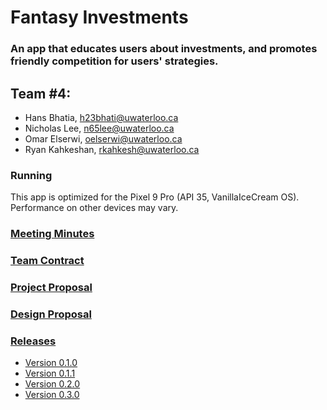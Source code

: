 # Fantasy Investments

### An app that educates users about investments, and promotes friendly competition for users' strategies.


## Team \#4:
* Hans Bhatia, h23bhati@uwaterloo.ca
* Nicholas Lee, n65lee@uwaterloo.ca
* Omar Elserwi, oelserwi@uwaterloo.ca
* Ryan Kahkeshan, rkahkesh@uwaterloo.ca


### Running
This app is optimized for the Pixel 9 Pro (API 35, VanillaIceCream OS). Performance on other devices may vary.

### [Meeting Minutes](https://git.uwaterloo.ca/oelserwi/cs346-lab101-4/-/wikis/Meeting-Minutes)
### [Team Contract](https://git.uwaterloo.ca/oelserwi/cs346-lab101-4/-/wikis/Team-Contract)
### [Project Proposal](https://git.uwaterloo.ca/oelserwi/cs346-lab101-4/-/wikis/Project-Proposal)
### [Design Proposal](https://git.uwaterloo.ca/oelserwi/cs346-lab101-4/-/wikis/Design-Proposal)
### [Releases](https://git.uwaterloo.ca/oelserwi/cs346-lab101-4/-/wikis/Releases?redirected_from=home)
- [Version 0.1.0](https://git.uwaterloo.ca/oelserwi/cs346-lab101-4/-/wikis/Releases/%7BVersion-0.1.0%7D) 
- [Version 0.1.1](https://git.uwaterloo.ca/oelserwi/cs346-lab101-4/-/wikis/Releases/%7BVersion-0.1.1%7D)
- [Version 0.2.0](https://git.uwaterloo.ca/oelserwi/cs346-lab101-4/-/wikis/Releases/%7BVersion-0.2.0%7D)
- [Version 0.3.0](https://git.uwaterloo.ca/oelserwi/cs346-lab101-4/-/wikis/Releases/Version-0.3.0)